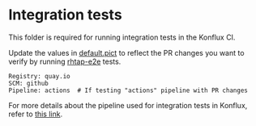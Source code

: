 # Integration tests

This folder is required for running integration tests in the Konflux CI.

Update the values in [default.pict](./pict-models/default.pict) to reflect the PR changes you want to verify by running [rhtap-e2e](https://github.com/redhat-appstudio/rhtap-e2e) tests.

```
Registry: quay.io
SCM: github
Pipeline: actions  # If testing "actions" pipeline with PR changes
```

For more details about the pipeline used for integration tests in Konflux, refer to [this link](https://github.com/redhat-appstudio/rhtap-cli/blob/main/integration-tests/README.md#pipelines-used).
